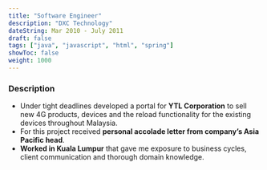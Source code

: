 ```yaml
---
title: "Software Engineer"
description: "DXC Technology"
dateString: Mar 2010 - July 2011
draft: false
tags: ["java", "javascript", "html", "spring"]
showToc: false
weight: 1000
--- 
```


### Description

- Under tight deadlines developed a portal for **YTL Corporation** to sell new 4G products, devices and the reload functionality for the existing devices throughout Malaysia.  
- For this project received **personal accolade letter from company’s Asia Pacific head**.  
- **Worked in Kuala Lumpur** that gave me exposure to business cycles, client communication and thorough domain knowledge.